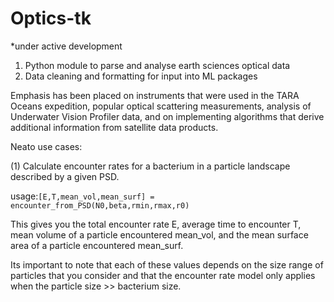 # Optics-tk
*under active development

1) Python module to parse and analyse earth sciences optical data
2) Data cleaning and formatting for input into ML packages

Emphasis has been placed on instruments that were used in the TARA Oceans expedition, popular optical scattering measurements, analysis of Underwater Vision Profiler data, and on implementing algorithms that derive additional information from satellite data products. 

Neato use cases:

(1) Calculate encounter rates for a bacterium in a particle landscape described by a given PSD.

usage:```[E,T,mean_vol,mean_surf] = encounter_from_PSD(N0,beta,rmin,rmax,r0)```

This gives you the total encounter rate E, average time to encounter T, mean volume of a particle encountered mean_vol, and the mean surface area of a particle encountered mean_surf.

Its important to note that each of these values depends on the size range of particles that you consider and that the encounter rate model only applies when the particle size >> bacterium size.

